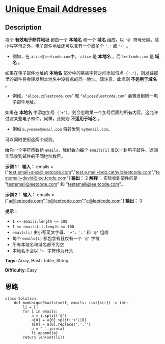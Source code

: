 # [Unique Email Addresses][title]

## Description

每个 **有效电子邮件地址** 都由一个 **本地名** 和一个 **域名** 组成，以 `'@'`
符号分隔。除小写字母之外，电子邮件地址还可以含有一个或多个 `'.'` 或 `'+'` 。

  * 例如，在 `alice@leetcode.com`中， `alice` 是 **本地名** ，而 `leetcode.com` 是 **域名** 。

如果在电子邮件地址的 **本地名** 部分中的某些字符之间添加句点（`'.'`），则发往那里的邮件将会转发到本地名中没有点的同一地址。请注意，此规则
**不适用于域名** 。

  * 例如，`"alice.z@leetcode.com”` 和 `“alicez@leetcode.com”` 会转发到同一电子邮件地址。

如果在 **本地名** 中添加加号（`'+'`），则会忽略第一个加号后面的所有内容。这允许过滤某些电子邮件。同样，此规则 **不适用于域名** 。

  * 例如 `m.y+name@email.com` 将转发到 `my@email.com`。

可以同时使用这两个规则。

给你一个字符串数组 `emails`，我们会向每个 `emails[i]` 发送一封电子邮件。返回实际收到邮件的不同地址数目。



**示例 1：**
            **输入：** emails = ["test.email+alex@leetcode.com","test.e.mail+bob.cathy@leetcode.com","testemail+david@lee.tcode.com"]    **输出：** 2    **解释：** 实际收到邮件的是 "testemail@leetcode.com" 和 "testemail@lee.tcode.com"。    

**示例 2：**
            **输入：** emails = ["a@leetcode.com","b@leetcode.com","c@leetcode.com"]    **输出：** 3    

  
**提示：**

  * `1 <= emails.length <= 100`
  * `1 <= emails[i].length <= 100`
  * `emails[i]` 由小写英文字母、`'+'`、`'.'` 和 `'@'` 组成
  * 每个 `emails[i]` 都包含有且仅有一个 `'@'` 字符
  * 所有本地名和域名都不为空
  * 本地名不会以 `'+'` 字符作为开头


**Tags:** Array, Hash Table, String

**Difficulty:** Easy

## 思路

``` python3
class Solution:
    def numUniqueEmails(self, emails: List[str]) -> int:
        li = []
        for i in emails:
            a = i.split('@')
            a[0] = a[0].split('+')[0]
            a[0] = a[0].replace('.','')
            a = ' '.join(a)
            li.append(a)
        return len(set(li))
```

[title]: https://leetcode-cn.com/problems/unique-email-addresses
